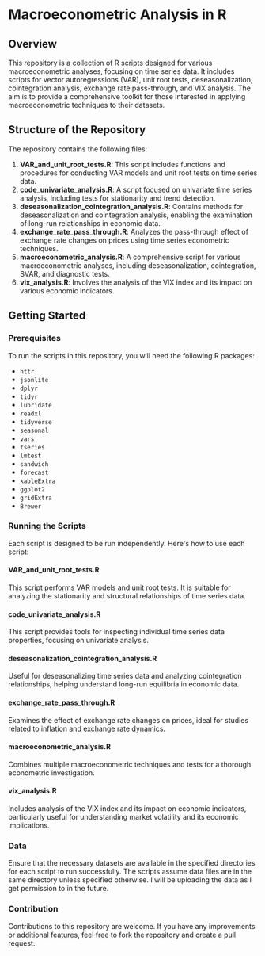 # Macroeconometric Analysis in R

## Overview

This repository is a collection of R scripts designed for various macroeconometric analyses, focusing on time series data. It includes scripts for vector autoregressions (VAR), unit root tests, deseasonalization, cointegration analysis, exchange rate pass-through, and VIX analysis. The aim is to provide a comprehensive toolkit for those interested in applying macroeconometric techniques to their datasets.

## Structure of the Repository

The repository contains the following files:

1. **VAR_and_unit_root_tests.R**: This script includes functions and procedures for conducting VAR models and unit root tests on time series data.
2. **code_univariate_analysis.R**: A script focused on univariate time series analysis, including tests for stationarity and trend detection.
3. **deseasonalization_cointegration_analysis.R**: Contains methods for deseasonalization and cointegration analysis, enabling the examination of long-run relationships in economic data.
4. **exchange_rate_pass_through.R**: Analyzes the pass-through effect of exchange rate changes on prices using time series econometric techniques.
5. **macroeconometric_analysis.R**: A comprehensive script for various macroeconometric analyses, including deseasonalization, cointegration, SVAR, and diagnostic tests.
6. **vix_analysis.R**: Involves the analysis of the VIX index and its impact on various economic indicators.

## Getting Started

### Prerequisites

To run the scripts in this repository, you will need the following R packages:

- `httr`
- `jsonlite`
- `dplyr`
- `tidyr`
- `lubridate`
- `readxl`
- `tidyverse`
- `seasonal`
- `vars`
- `tseries`
- `lmtest`
- `sandwich`
- `forecast`
- `kableExtra`
- `ggplot2`
- `gridExtra`
- `Brewer`
### Running the Scripts

Each script is designed to be run independently. Here's how to use each script:

#### VAR_and_unit_root_tests.R

This script performs VAR models and unit root tests. It is suitable for analyzing the stationarity and structural relationships of time series data.

#### code_univariate_analysis.R

This script provides tools for inspecting individual time series data properties, focusing on univariate analysis.

#### deseasonalization_cointegration_analysis.R

Useful for deseasonalizing time series data and analyzing cointegration relationships, helping understand long-run equilibria in economic data.

#### exchange_rate_pass_through.R

Examines the effect of exchange rate changes on prices, ideal for studies related to inflation and exchange rate dynamics.

#### macroeconometric_analysis.R

Combines multiple macroeconometric techniques and tests for a thorough econometric investigation.

#### vix_analysis.R

Includes analysis of the VIX index and its impact on economic indicators, particularly useful for understanding market volatility and its economic implications.

### Data

Ensure that the necessary datasets are available in the specified directories for each script to run successfully. The scripts assume data files are in the same directory unless specified otherwise. I will be uploading the data as I get permission to in the future.

### Contribution

Contributions to this repository are welcome. If you have any improvements or additional features, feel free to fork the repository and create a pull request.
